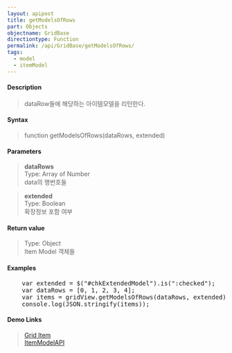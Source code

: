 ```yaml
---
layout: apipost
title: getModelsOfRows
part: Objects
objectname: GridBase
directiontype: Function
permalink: /api/GridBase/getModelsOfRows/
tags:
  - model
  - itemModel
---
```



#### Description

> dataRow들에 해당하는 아이템모델을 리턴한다.   

#### Syntax

> function getModelsOfRows(dataRows, extended)  

#### Parameters

> **dataRows**  
> Type: Array of Number  
> data의 행번호들  

> **extended**  
> Type: Boolean  
> 확장정보 포함 여부  

#### Return value

> Type: Object  
> Item Model 객체들  

#### Examples 

<pre class="prettyprint">
    var extended = $("#chkExtendedModel").is(":checked");
    var dataRows = [0, 1, 2, 3, 4];
    var items = gridView.getModelsOfRows(dataRows, extended);
    console.log(JSON.stringify(items));
</pre>

#### Demo Links
> [Grid Item](/api/features/Grid%20Item/)  
> [ItemModelAPI](http://demo.realgrid.com/Demo/ItemModelApi)